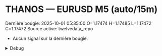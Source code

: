 # THANOS — EURUSD M5 (auto/15m)
Dernière bougie: 2025-10-01 05:35:00  O=1.17474  H=1.17485  L=1.17472  C=1.17472
Source active: twelvedata_repo

- Aucun signal sur la dernière bougie.

<details><summary>Debug</summary>

- TD_API_KEY manquant.

</details>